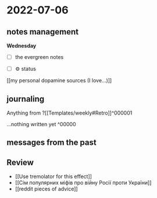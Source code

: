 # 2022-07-06
## notes management

**Wednesday**
- [ ] the evergreen notes 
- [ ] ⚙️ status


[[my personal dopamine sources (I love...)]]


## journaling 

Anything from ?[[Templates/weekly#Retro]]^000001


...nothing written yet
^00000


## messages from the past

## Review
- [[Use tremolator for this effect]]
- [[Сім популярних міфів про війну Росії проти України]]
- [[reddit pieces of advice]]